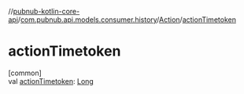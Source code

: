 //[pubnub-kotlin-core-api](../../../index.md)/[com.pubnub.api.models.consumer.history](../index.md)/[Action](index.md)/[actionTimetoken](action-timetoken.md)

# actionTimetoken

[common]\
val [actionTimetoken](action-timetoken.md): [Long](https://kotlinlang.org/api/latest/jvm/stdlib/kotlin/-long/index.html)
